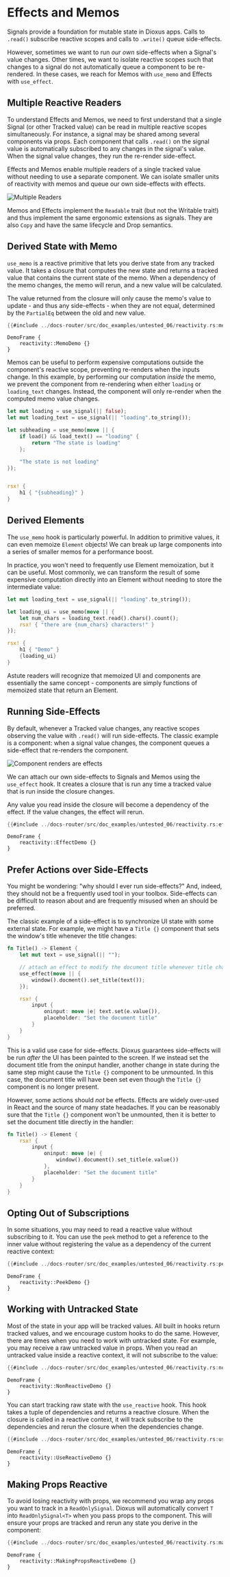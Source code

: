 # Effects and Memos

Signals provide a foundation for mutable state in Dioxus apps. Calls to `.read()` subscribe reactive scopes and calls to `.write()` queue side-effects.

However, sometimes we want to run *our own* side-effects when a Signal's value changes. Other times, we want to isolate reactive scopes such that changes to a signal do not automatically queue a component to be re-rendered. In these cases, we reach for Memos with `use_memo` and Effects with `use_effect`.

## Multiple Reactive Readers

To understand Effects and Memos, we need to first understand that a single Signal (or other Tracked value) can be read in multiple reactive scopes simultaneously. For instance, a signal may be shared among several components via props. Each component that calls `.read()` on the signal value is automatically subscribed to any changes in the signal's value. When the signal value changes, they run the re-render side-effect.

Effects and Memos enable multiple readers of a single tracked value without needing to use a separate component. We can isolate smaller units of reactivity with memos and queue our own side-effects with effects.

![Multiple Readers](/assets/07/multiple-scopes.png)

Memos and Effects implement the `Readable` trait (but not the Writable trait!) and thus implement the same ergonomic extensions as signals. They are also `Copy` and have the same lifecycle and Drop semantics.

## Derived State with Memo

`use_memo` is a reactive primitive that lets you derive state from any tracked value. It takes a closure that computes the new state and returns a tracked value that contains the current state of the memo. When a dependency of the memo changes, the memo will rerun, and a new value will be calculated.

The value returned from the closure will only cause the memo's value to update - and thus any side-effects - when they are not equal, determined by the `PartialEq` between the old and new value.

```rust
{{#include ../docs-router/src/doc_examples/untested_06/reactivity.rs:memo}}
```

```inject-dioxus
DemoFrame {
    reactivity::MemoDemo {}
}
```

Memos can be useful to perform expensive computations outside the component's reactive scope, preventing re-renders when the inputs change. In this example, by performing our computation *inside* the memo, we prevent the component from re-rendering when either `loading` or `loading_text` changes. Instead, the component will only re-render when the computed memo value changes.

```rust
let mut loading = use_signal(|| false);
let mut loading_text = use_signal(|| "loading".to_string());

let subheading = use_memo(move || {
    if load() && load_text() == "loading" {
        return "The state is loading"
    };

    "The state is not loading"
});


rsx! {
    h1 { "{subheading}" }
}
```

## Derived Elements

The `use_memo` hook is particularly powerful. In addition to primitive values, it can even memoize `Element` objects! We can break up large components into a series of smaller memos for a performance boost.

In practice, you won't need to frequently use Element memoization, but it can be useful. Most commonly, we can transform the result of some expensive computation directly into an Element without needing to store the intermediate value:

```rust
let mut loading_text = use_signal(|| "loading".to_string());

let loading_ui = use_memo(move || {
    let num_chars = loading_text.read().chars().count();
    rsx! { "there are {num_chars} characters!" }
});

rsx! {
    h1 { "Demo" }
    {loading_ui}
}
```

Astute readers will recognize that memoized UI and components are essentially the same concept - components are simply functions of memoized state that return an Element.

## Running Side-Effects

By default, whenever a Tracked value changes, any reactive scopes observing the value with `.read()` will run side-effects. The classic example is a component: when a signal value changes, the component queues a side-effect that re-renders the component.

![Component renders are effects](/assets/07/component-effect.png)

We can attach our own side-effects to Signals and Memos using the `use_effect` hook. It creates a closure that is run any time a tracked value that is run inside the closure changes.

Any value you read inside the closure will become a dependency of the effect. If the value changes, the effect will rerun.

```rust
{{#include ../docs-router/src/doc_examples/untested_06/reactivity.rs:effect}}
```

```inject-dioxus
DemoFrame {
    reactivity::EffectDemo {}
}
```

## Prefer Actions over Side-Effects

You might be wondering: "why should I ever run side-effects?" And, indeed, they should not be a frequently used tool in your toolbox. Side-effects can be difficult to reason about and are frequently misused when an should be preferred.

The classic example of a side-effect is to synchronize UI state with some external state. For example, we might have a `Title {}` component that sets the window's title whenever the title changes:

```rust
fn Title() -> Element {
    let mut text = use_signal(|| "");

    // attach an effect to modify the document title whenever title changes
    use_effect(move || {
        window().docment().set_title(text());
    });

    rsx! {
        input {
            oninput: move |e| text.set(e.value()),
            placeholder: "Set the document title"
        }
    }
}
```

This is a valid use case for side-effects. Dioxus guarantees side-effects will be run *after* the UI has been painted to the screen. If we instead set the document title from the oninput handler, another change in state during the same step might cause the `Title {}` component to be unmounted. In this case, the document title will have been set even though the `Title {}` component is no longer present.

However, some actions should *not* be effects. Effects are widely over-used in React and the source of many state headaches. If you can be reasonably sure that the `Title {}` component won't be unmounted, then it is better to set the document title directly in the handler:


```rust
fn Title() -> Element {
    rsx! {
        input {
            oninput: move |e| {
                window().document().set_title(e.value())
            },
            placeholder: "Set the document title"
        }
    }
}
```

## Opting Out of Subscriptions

In some situations, you may need to read a reactive value without subscribing to it. You can use the `peek` method to get a reference to the inner value without registering the value as a dependency of the current reactive context:

```rust
{{#include ../docs-router/src/doc_examples/untested_06/reactivity.rs:peek}}
```

```inject-dioxus
DemoFrame {
    reactivity::PeekDemo {}
}
```

## Working with Untracked State

Most of the state in your app will be tracked values. All built in hooks return tracked values, and we encourage custom hooks to do the same. However, there are times when you need to work with untracked state. For example, you may receive a raw untracked value in props. When you read an untracked value inside a reactive context, it will not subscribe to the value:

```rust
{{#include ../docs-router/src/doc_examples/untested_06/reactivity.rs:non_reactive}}
```

```inject-dioxus
DemoFrame {
    reactivity::NonReactiveDemo {}
}
```

You can start tracking raw state with the `use_reactive` hook. This hook takes a tuple of dependencies and returns a reactive closure. When the closure is called in a reactive context, it will track subscribe to the dependencies and rerun the closure when the dependencies change.

```rust
{{#include ../docs-router/src/doc_examples/untested_06/reactivity.rs:use_reactive}}
```

```inject-dioxus
DemoFrame {
    reactivity::UseReactiveDemo {}
}
```

## Making Props Reactive

To avoid losing reactivity with props, we recommend you wrap any props you want to track in a `ReadOnlySignal`. Dioxus will automatically convert `T` into `ReadOnlySignal<T>` when you pass props to the component. This will ensure your props are tracked and rerun any state you derive in the component:

```rust
{{#include ../docs-router/src/doc_examples/untested_06/reactivity.rs:making_props_reactive}}
```

```inject-dioxus
DemoFrame {
    reactivity::MakingPropsReactiveDemo {}
}
```
